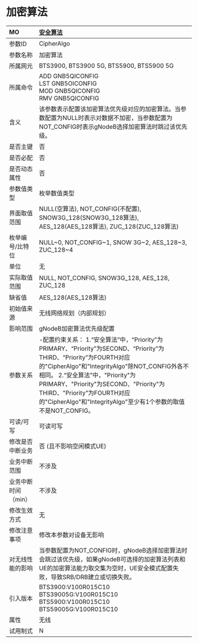 # 加密算法<table><thread><tr><th align = "left">MO</th><th align = "left"><a href = "index.html#加密算法-3">安全算法</a></td></tr></thread><tbody><tr><td>参数ID</td><td>CipherAlgo</td></tr><tr><td>参数名称</td><td>加密算法</td></tr><tr><td>所属网元</td><td>BTS3900, BTS3900 5G, BTS5900, BTS5900 5G</td></tr><tr><td>所属命令</td><td>ADD GNB5QICONFIG<br>LST GNB5OICONFIG<br>MOD GNB5QICONFIG<br>RMV GNB5QICONFIG</td></tr><tr><td>含义</td><td>该参数表示配置该加密算法优先级对应的加密算法。当参数配置为NULL时表示对数据不加密，当参数配置为NOT_CONFIG时表示gNodeB选择加密算法时跳过该优先级。</td></tr><tr><td>是否主键</td><td>否</td></tr><tr><td>是否必配</td><td>否</td></tr><tr><td>是否动态属性</td><td>否</td></tr><tr><td>参数值类型</td><td>枚举数值类型</td></tr><tr><td>界面取值范围</td><td>NULL(空算法), 
NOT_CONFIG(不配置),
SNOW3G_128(SNOW3G_128算法),
AES_128(AES_128算法),  ZUC_128(ZUC_128算法)</td></tr><tr><td>枚举编号/比特位</td><td>NULL~0,
NOT_CONFIG~1,
SNOW 3G~2, AES_128~3,  ZUC_128~4</td></tr><tr><td>单位</td><td>无</td></tr><tr><td>实际取值范围</td><td>NULL,
NOT_CONFIG,
SNOW3G_128,
AES_128,  ZUC_128</td></tr><tr><td>缺省值</td><td>AES_128(AES_128算法)</td></tr><tr><td>初始值来源</td><td>无线网络规划（内部规划）</td></tr><tr><td>影响范围</td><td>gNodeB加密算法优先级配置</td></tr><tr><td>参数关系</td><td>-配置约束关系：
1.“安全算法”中，“Priority”为PRIMARY、“Priority”为SECOND、“Priority”为THIRD、“Priority”为FOURTH对应的"CipherAlgo"和"IntegrityAlgo"除NOT_CONFIG外各不相同。
2.“安全算法”中，"Priority"为PRIMARY、"Priority"为SECOND、"Priority"为THIRD、"Priority”为FOURTH对应的"CipherAlgo"和"IntegrityAlgo"至少有1个参数的取值不是NOT_CONFIG。</td></tr><tr><td>可读/可写</td><td>可读可写</td></tr><tr><td>修改是否中断业务</td><td>否 (且不影响空闲模式UE)</td></tr><tr><td>业务中断范围</td><td>不涉及</td></tr><tr><td>业务中断时间（min）</td><td>不涉及</td></tr><tr><td>修改生效方式</td><td>无</td></tr><tr><td>修改注意事项</td><td>修改本参数对设备无影响</td></tr><tr><td>对无线性能的影响</td><td>当参数配置为NOT_CONFIG时，gNodeB选择加密算法时会跳过该优先级，如果gNodeB可选择的加密算法列表和UE的加密算法能力取交集为空时，UE安全模式配置失败，导致SRB/DRB建立或切换失败。</td></tr><tr><td>引入版本</td><td>BTS3900:V100R015C10<br>BTS39005G:V100R015C10<br>BTS5900:V100R015C10<br>BTS59005G:V100R015C10</td></tr><tr><td>属性</td><td>无线</td></tr><tr><td>试用制式</td><td>N</td></tr></tbody></table>